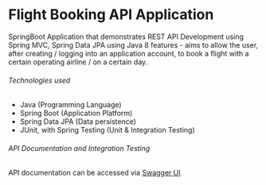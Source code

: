 # Flight Booking API Application
SpringBoot Application that demonstrates REST API Development using Spring MVC, Spring Data JPA using Java 8 features - aims to allow the user, after creating / logging into an application account, to book a flight with a certain operating airline / on a certain day.

###### Technologies used
* Java (Programming Language)
* Spring Boot (Application Platform)
* Spring Data JPA (Data persistence)
* JUnit, with Spring Testing (Unit & Integration Testing)

###### API Documentation and Integration Testing
API documentation can be accessed via [Swagger UI](http://localhost:8082/booking/swagger-ui.html#/)

